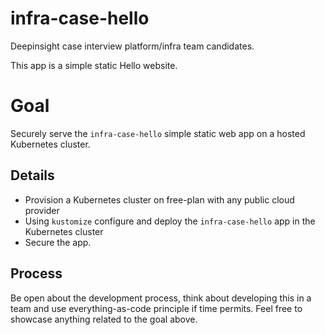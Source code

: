 # infra-case-hello

Deepinsight case interview  platform/infra team candidates.

This app is a simple static Hello website.

# Goal

Securely serve the `infra-case-hello` simple static web app on a hosted Kubernetes cluster.

## Details
- Provision a Kubernetes cluster on free-plan with any public cloud provider
- Using `kustomize` configure and deploy the `infra-case-hello` app in the Kubernetes cluster
- Secure the app.

## Process
Be open about the development process, think about developing this in a team and use everything-as-code principle if time permits.
Feel free to showcase anything related to the goal above.